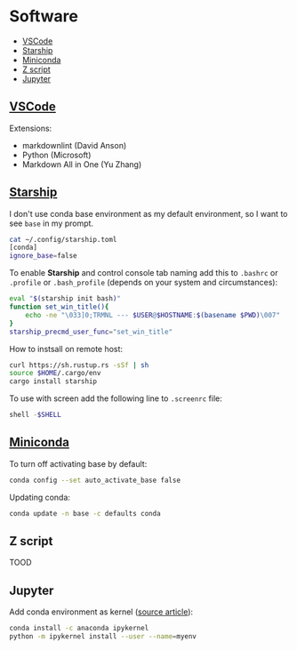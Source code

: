 # Software <!-- omit in toc -->

- [VSCode](#vscode)
- [Starship](#starship)
- [Miniconda](#miniconda)
- [Z script](#z-script)
- [Jupyter](#jupyter)

## [VSCode](https://code.visualstudio.com/)

Extensions:

- markdownlint (David Anson)
- Python (Microsoft)
- Markdown All in One (Yu Zhang)

## [Starship](https://starship.rs)

I don't use conda base environment as my default environment, so I want to see `base` in my prompt.

```bash
cat ~/.config/starship.toml 
[conda]
ignore_base=false
```

To enable **Starship** and control console tab naming add this to `.bashrc` or `.profile` or `.bash_profile` (depends on your system and circumstances):

```bash
eval "$(starship init bash)"
function set_win_title(){
    echo -ne "\033]0;TRMNL --- $USER@$HOSTNAME:$(basename $PWD)\007"
}
starship_precmd_user_func="set_win_title"
```

How to instsall on remote host:

```bash
curl https://sh.rustup.rs -sSf | sh
source $HOME/.cargo/env
cargo install starship
```

To use with screen add the following line to `.screenrc` file:

```bash
shell -$SHELL
```

## [Miniconda](https://docs.conda.io/en/latest/miniconda.html)

To turn off activating base by default:

```bash
conda config --set auto_activate_base false
```

Updating conda:

```bash
conda update -n base -c defaults conda
```

## Z script

TOOD

## Jupyter

Add conda environment as kernel ([source article](https://medium.com/@nrk25693/how-to-add-your-conda-environment-to-your-jupyter-notebook-in-just-4-steps-abeab8b8d084)):

```bash
conda install -c anaconda ipykernel
python -m ipykernel install --user --name=myenv
```
